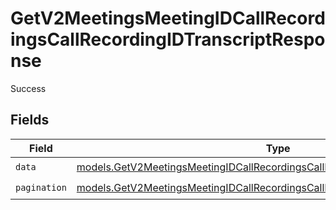 # GetV2MeetingsMeetingIDCallRecordingsCallRecordingIDTranscriptResponse

Success


## Fields

| Field                                                                                                                                                                  | Type                                                                                                                                                                   | Required                                                                                                                                                               | Description                                                                                                                                                            |
| ---------------------------------------------------------------------------------------------------------------------------------------------------------------------- | ---------------------------------------------------------------------------------------------------------------------------------------------------------------------- | ---------------------------------------------------------------------------------------------------------------------------------------------------------------------- | ---------------------------------------------------------------------------------------------------------------------------------------------------------------------- |
| `data`                                                                                                                                                                 | [models.GetV2MeetingsMeetingIDCallRecordingsCallRecordingIDTranscriptData](../models/getv2meetingsmeetingidcallrecordingscallrecordingidtranscriptdata.md)             | :heavy_check_mark:                                                                                                                                                     | N/A                                                                                                                                                                    |
| `pagination`                                                                                                                                                           | [models.GetV2MeetingsMeetingIDCallRecordingsCallRecordingIDTranscriptPagination](../models/getv2meetingsmeetingidcallrecordingscallrecordingidtranscriptpagination.md) | :heavy_check_mark:                                                                                                                                                     | N/A                                                                                                                                                                    |